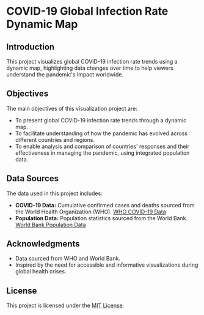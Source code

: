 # COVID-19 Global Infection Rate Dynamic Map

## Introduction
This project visualizes global COVID-19 infection rate trends using a dynamic map, highlighting data changes over time to help viewers understand the pandemic's impact worldwide.

## Objectives
The main objectives of this visualization project are:
- To present global COVID-19 infection rate trends through a dynamic map.
- To facilitate understanding of how the pandemic has evolved across different countries and regions.
- To enable analysis and comparison of countries' responses and their effectiveness in managing the pandemic, using integrated population data.

## Data Sources
The data used in this project includes:
- **COVID-19 Data:** Cumulative confirmed cases and deaths sourced from the World Health Organization (WHO). [WHO COVID-19 Data](https://data.who.int/dashboards/covid19/data)
- **Population Data:** Population statistics sourced from the World Bank. [World Bank Population Data](https://data.worldbank.org/indicator/SP.POP.TOTL)

## Acknowledgments
- Data sourced from WHO and World Bank.
- Inspired by the need for accessible and informative visualizations during global health crises.

## License
This project is licensed under the [MIT License](LICENSE).

